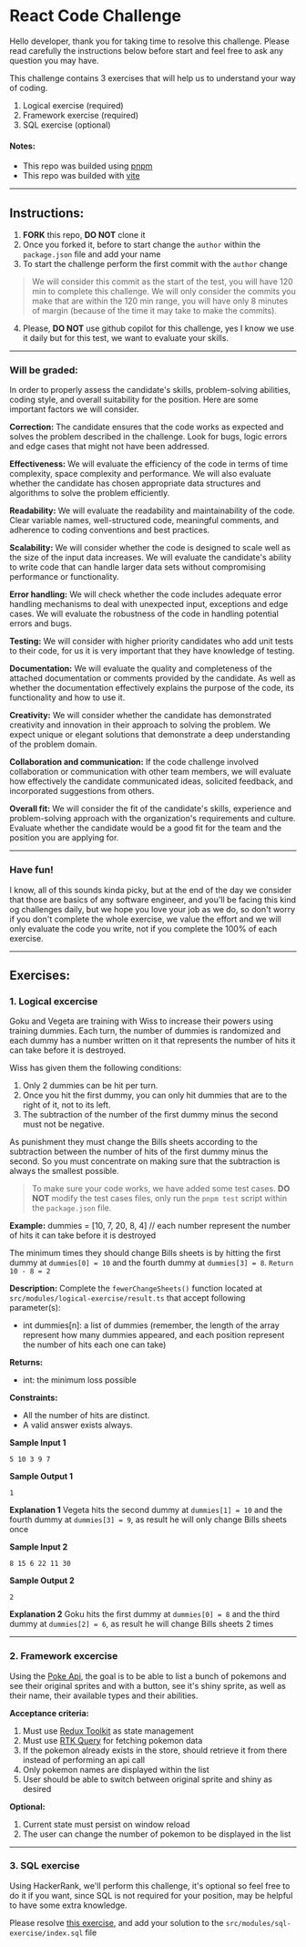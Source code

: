 # React Code Challenge

Hello developer, thank you for taking time to resolve this challenge. Please read carefully the instructions below before start and feel free to ask any question you may have.

This challenge contains 3 exercises that will help us to understand your way of coding.

1. Logical exercise (required)
2. Framework exercise (required)
3. SQL exercise (optional)

#### Notes:
- This repo was builded using [pnpm](https://pnpm.io/installation)
- This repo was builded with [vite](https://vitejs.dev)

---
## Instructions:

1. **FORK** this repo, **DO NOT** clone it
2. Once you forked it, before to start change the `author` within the `package.json` file and add your name
3. To start the challenge perform the first commit with the `author` change
>
> We will consider this commit as the start of the test, you will have 120 min to complete this challenge.
>We will only consider the commits you make that are within the 120 min range, you will have only 8 minutes of margin (because of the time it may take to make the commits).
4. Please, **DO NOT** use github copilot for this challenge, yes I know we use it daily but for this test, we want to evaluate your skills.

---

### Will be graded:
In order to properly assess the candidate's skills, problem-solving abilities, coding style, and overall suitability for the position. Here are some important factors we will consider.

**Correction:** The candidate ensures that the code works as expected and solves the problem described in the challenge. Look for bugs, logic errors and edge cases that might not have been addressed.

**Effectiveness:** We will evaluate the efficiency of the code in terms of time complexity, space complexity and performance. We will also evaluate whether the candidate has chosen appropriate data structures and algorithms to solve the problem efficiently.

**Readability:** We will evaluate the readability and maintainability of the code. Clear variable names, well-structured code, meaningful comments, and adherence to coding conventions and best practices.

**Scalability:** We will consider whether the code is designed to scale well as the size of the input data increases. We will evaluate the candidate's ability to write code that can handle larger data sets without compromising performance or functionality.

**Error handling:** We will check whether the code includes adequate error handling mechanisms to deal with unexpected input, exceptions and edge cases. We will evaluate the robustness of the code in handling potential errors and bugs.

**Testing:** We will consider with higher priority candidates who add unit tests to their code, for us it is very important that they have knowledge of testing.

**Documentation:** We will evaluate the quality and completeness of the attached documentation or comments provided by the candidate. As well as whether the documentation effectively explains the purpose of the code, its functionality and how to use it.

**Creativity:** We will consider whether the candidate has demonstrated creativity and innovation in their approach to solving the problem. We expect unique or elegant solutions that demonstrate a deep understanding of the problem domain.

**Collaboration and communication:** If the code challenge involved collaboration or communication with other team members, we will evaluate how effectively the candidate communicated ideas, solicited feedback, and incorporated suggestions from others.

**Overall fit:** We will consider the fit of the candidate's skills, experience and problem-solving approach with the organization's requirements and culture. Evaluate whether the candidate would be a good fit for the team and the position you are applying for.

---

### Have fun!
I know, all of this sounds kinda picky, but at the end of the day we consider that those are basics of any software engineer, and you'll be facing this kind og challenges daily, but we hope you love your job as we do, so don't worry if you don't complete the whole exercise, we value the effort and we will only evaluate the code you write, not if you complete the 100% of each exercise.

---

## Exercises:

### 1. Logical excercise
Goku and Vegeta are training with Wiss to increase their powers using training dummies.
Each turn, the number of dummies is randomized and each dummy has a number written on it that represents the number of hits it can take before it is destroyed.

Wiss has given them the following conditions:
1. Only 2 dummies can be hit per turn.
2. Once you hit the first dummy, you can only hit dummies that are to the right of it, not to its left.
3. The subtraction of the number of the first dummy minus the second must not be negative.

As punishment they must change the Bills sheets according to the subtraction between the number of hits of the first dummy minus the second. So you must concentrate on making sure that the subtraction is always the smallest possible.

> 
> To make sure your code works, we have added some test cases.
> **DO NOT** modify the test cases files, only run the `pnpm test` script within the `package.json` file.

**Example:**
dummies = [10, 7, 20, 8, 4] // each number represent the number of hits it can take before it is destroyed

The minimum times they should change Bills sheets is by hitting the first dummy at `dummies[0] = 10` and the fourth dummy at `dummies[3] = 8`.
`Return 10 - 8 = 2`

**Description:**
Complete the `fewerChangeSheets()` function located at `src/modules/logical-exercise/result.ts` that accept following parameter(s):
* int dummies[n]: a list of dummies (remember, the length of the array represent how many dummies appeared, and each position represent the number of hits each one can take)

**Returns:**
* int: the minimum loss possible

**Constraints:**
- All the number of hits are distinct.
- A valid answer exists always.

**Sample Input 1**
```
5 10 3 9 7
```

**Sample Output 1**
```
1
```

**Explanation 1**
Vegeta hits the second dummy at `dummies[1] = 10` and the fourth dummy at `dummies[3] = 9`, as result he will only change Bills sheets once


**Sample Input 2**
```
8 15 6 22 11 30
```

**Sample Output 2**
```
2
```

**Explanation 2**
Goku hits the first dummy at `dummies[0] = 8` and the third dummy at `dummies[2] = 6`, as result he will change Bills sheets 2 times

---

### 2. Framework excercise

Using the [Poke Api](https://pokeapi.co), the goal is to be able to list a bunch of pokemons and see their original sprites and with a button, see it's shiny sprite, as well as their name, their available types and their abilities.

**Acceptance criteria:**
1. Must use [Redux Toolkit](https://redux-toolkit.js.org) as state management
2. Must use [RTK Query](https://redux-toolkit.js.org/rtk-query/overview) for fetching pokemon data
3. If the pokemon already exists in the store, should retrieve it from there instead of performing an api call
4. Only pokemon names are displayed within the list
5. User should be able to switch between original sprite and shiny as desired

**Optional:**
1. Current state must persist on window reload
2. The user can change the number of pokemon to be displayed in the list

---

### 3. SQL exercise

Using HackerRank, we'll perform this challenge, it's optional so feel free to do it if you want, since SQL is not required for your position, may be helpful to have some extra knowledge.

Please resolve [this exercise](https://www.hackerrank.com/challenges/salary-of-employees/problem?isFullScreen=true), and add your solution to the `src/modules/sql-exercise/index.sql` file